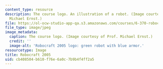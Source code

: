 ```yaml
---
content_type: resource
description: The course logo. An illustration of a robot. (Image courtesy of Prof.
  Michael Ernst.)
file: https://ol-ocw-studio-app-qa.s3.amazonaws.com/courses/6-370-robocraft-programming-competition-january-iap-2005/cb408504b610f76e6a0c7b9b4f4ff2a5_6-370iap05.jpg
file_type: image/jpeg
image_metadata:
  caption: The course logo. (Image courtesy of Prof. Michael Ernst.)
  credit: ''
  image-alt: 'Robocraft 2005 logo: green robot with blue armor.'
resourcetype: Image
title: Robocraft 2005
uid: cb408504-b610-f76e-6a0c-7b9b4f4ff2a5
---
```

